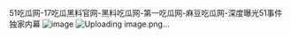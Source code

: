 
51吃瓜网-17吃瓜黑料官网-黑料吃瓜网-第一吃瓜网-麻豆吃瓜网-深度曝光51事件独家内幕
![image](https://github.com/user-attachments/assets/39989050-5f94-4ff4-b84b-cc330d087234)
![Uploading image.png…]()

